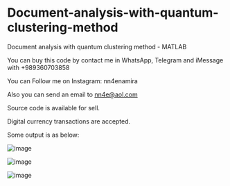 # Document-analysis-with-quantum-clustering-method
Document analysis with quantum clustering method - MATLAB

You can buy this code by contact me in WhatsApp, Telegram and iMessage with +989360703858

You can Follow me on Instagram: nn4enamira

Also you can send an email to nn4e@aol.com

Source code is available for sell.

Digital currency transactions are accepted.

Some output is as below:

![image](https://github.com/user-attachments/assets/d17ccbfe-716c-430f-956d-789760968b19)

![image](https://github.com/user-attachments/assets/f2d32ff8-7c1b-401a-851e-be115703508f)

![image](https://github.com/user-attachments/assets/b74fbd9c-ff7e-472d-b635-313b479013f3)

